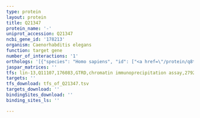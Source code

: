 ```yaml
---
type: protein
layout: protein
title: Q21347
protein_name: '-'
uniprot_accession: Q21347
ncbi_gene_id: '178213'
organism: Caenorhabditis elegans
function: target gene
number_of_interactions: '1'
orthologs: '[{"species": "Homo sapiens", "id": ["<a href=\"/protein/q8tca0\">Q8TCA0</a>"]}, {"species": "Mus musculus", "id": ["<a href=\"/protein/q8ci70\">Q8CI70</a>"]}, {"species": "Rattus norvegicus", "id": ["<a href=\"/protein/f1lud9\">F1LUD9</a>"]}, {"species": "Drosophila melanogaster", "id": ["C0PV74"]}, {"species": "Danio rerio", "id": ["<a href=\"/protein/a0a0r4ipb8\">A0A0R4IPB8</a>"]}]'
jaspar_matrices: ''
tfs: lin-13,Q11107,176083,GTRD,chromatin immunoprecipitation assay,27924024%5Buid%5D,No
targets: ''
tfs_download: tfs_of_Q21347.tsv
targets_download: ''
bindingSites_download: ''
binding_sites_ls: ''

---
```

